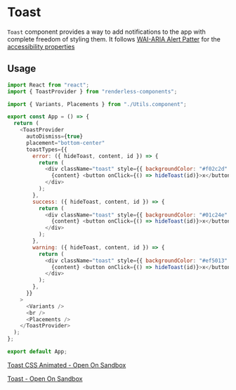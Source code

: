 # Toast

`Toast` component provides a way to add notifications to the app with complete
freedom of styling them. It follows
[WAI-ARIA Alert Patter](https://www.w3.org/TR/wai-aria-practices-1.2/#alert) for
the
[accessibility properties](https://www.w3.org/TR/wai-aria-practices-1.2/#wai-aria-roles-states-and-properties-0)

## Usage

```js
import React from "react";
import { ToastProvider } from "renderless-components";

import { Variants, Placements } from "./Utils.component";

export const App = () => {
  return (
    <ToastProvider
      autoDismiss={true}
      placement="bottom-center"
      toastTypes={{
        error: ({ hideToast, content, id }) => {
          return (
            <div className="toast" style={{ backgroundColor: "#f02c2d" }}>
              {content} <button onClick={() => hideToast(id)}>x</button>
            </div>
          );
        },
        success: ({ hideToast, content, id }) => {
          return (
            <div className="toast" style={{ backgroundColor: "#01c24e" }}>
              {content} <button onClick={() => hideToast(id)}>x</button>
            </div>
          );
        },
        warning: ({ hideToast, content, id }) => {
          return (
            <div className="toast" style={{ backgroundColor: "#ef5013" }}>
              {content} <button onClick={() => hideToast(id)}>x</button>
            </div>
          );
        },
      }}
    >
      <Variants />
      <br />
      <Placements />
    </ToastProvider>
  );
};

export default App;
```

[Toast CSS Animated - Open On Sandbox](https://codesandbox.io/s/5ybs5)

[Toast - Open On Sandbox](https://codesandbox.io/s/m3ems)
